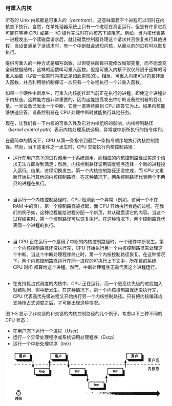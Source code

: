 ### 可重入内核

所有的 Unix 内核都是可重入的（*reentrant*），这意味着若干个进程可以同时在内核态下执行。当然，在单处理器系统上只有一个进程在真正运行，但是有许多进程可能在等待 CPU 或某一 I/O 操作完成时在内核态下被阻塞。例如，当内核代表某一进程发出一个读磁盘请求后，就让磁盘控制器处理这个请求并且恢复执行其他进程，当设备满足了读请求时，有一个中断就会通知内核，从而以前的进程可以恢复执行。

提供可重入的一种方式是编写函数，以但锭些函数只能修改局部变量，而不能改变全局数据结构，这样的函数叫可重入函数。但是可重入内核不仅仅局限于这样的可重入函数（尽管一些实时内核正是如此实现的）。相反，可重入内核可以包含非重入函数，并且利用锁机制保证一次只有一个进程执行一个非重入函数。

如果一个硬件中断发生，可重入内核能挂起当前正在执行的进程，即使这个进程处于内核态。这种能力是非常重要的，因为这能提高发出中断的设备控制器的吞吐量。一旦设备已发出一个中断，它就一直等待直到 CPU 应答它为止。如果内核能够快速应答，设备控制器在 CPU 处理中断时就能执行其他任务。

现在，让我们看一下内核的可重入性及它对内核组织的影响。内核控制路径（*kernel control path*）表示内核处理系统调用、异常或中断所执行的指令序列。

在最简单的情况下，CPU 从第一条指令到最后一条指令顺序地执行内核控制路径。然而，当下述事件之一发生时，CPU 交错执行内核控制路径：

- 运行在用户态下的进程调用一个系统调用，而相应的内核控制路径证实这个请求无法立即得到满足；然后，内核控制路径调用调度程序选择一个新的进程投入运行。结果，进程切换发生。第一个内核控制路径还没完成，而 CPU 又重新开始执行其他的内核控制路径。在这种情况下，两条控制路径代表两个不两只的进程在执行。  
&emsp;

- 当运行一个内核控制路径时，CPU 检测到一个异常（例如，访问一个不在 RAM 中的页）。第一个控制路径被挂起，而 CPU 开始执行合适的过程。在我们的例子如，这种过程能给进程分配一个新页，并从磁盘读它的内容。当这个过程结束时，第一个控制路径可以恢复执行。在这种情况下，两个控制路径代表同一个进程的执行。  
&emsp;

- 当 CPU 正在运行一个启用了中断的内核控制路径时，一个硬件中断发生。第一个内核控制路径还没执行完，CPU 开始执行另一个内核控制路径来处理这个中断。当这个中断处理程序终止时，第一个内核控制路径恢复。在这种情况下，两个内核控制路径运行在同一进程的可执行上下文中，所花费的系统 CPU 时间 都算给这个进程。然而，中断处理程序无需代表这个进程运行。  
&emsp;

- 在支持抢占式调度的内核中，CPU 正在运行，而一个更高优先级的进程加入就绪队列，则中断发生。在这种情况下，第一个内核控制路径还没执行完，CPU 代表高优先级进程又开始执行另一个内核控制路径。只有把内核编译成支持抢占式调度之后，才可能出现这种情况。  

图 1-3 显示了非交错的和交错的内核控制路径的几个例子。考虑以下三种不同的 CPU 状态：

- 在用户态下运行一个进程（User）
- 运行一个异常处理程序或系统调用处理程序（Excp）
- 运行一个中断处理程序（Intr）

![图 1-3：内核控制路径的交错执行](../static/1_3.png)
